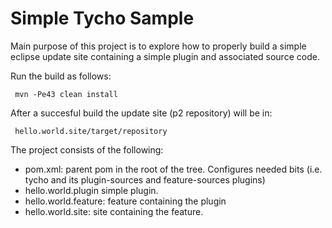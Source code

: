 Simple Tycho Sample
====================

Main purpose of this project is to explore how to properly build a simple 
eclipse update site containing a simple plugin and associated source code.

Run the build as follows:

     mvn -Pe43 clean install
     
After a succesful build the update site (p2 repository) will be in:

     hello.world.site/target/repository
     
The project consists of the following:
   - pom.xml: parent pom in the root of the tree. Configures needed bits (i.e. tycho and its plugin-sources and feature-sources plugins)
   - hello.world.plugin simple plugin. 
   - hello.world.feature: feature containing the plugin
   - hello.world.site: site containing the feature. 
